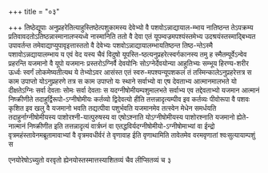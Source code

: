 +++
title = "०३"

+++
तिष्ठेद्यूपाः अनुप्रहरेतित्याहुस्तिष्ठेत्पशुकामस्य देवेभ्यो वै
पशवोऽन्नाद्यायाल-म्भाय नातिष्ठन्त तेऽपक्रम्य
प्रतिवावदतोऽतिष्ठन्नास्मानालप्स्यध्वे नास्मानिति ततो वै
देवा एतं यूपम्वज्रमपश्यंस्तमेभ्य उदश्रयंस्तस्माद्बिभ्यत उपावर्तन्त
तमेवाद्याप्युपावृइत्तास्ततो वै देवेभ्यः
पशवोऽन्नाद्यायालम्भायतिष्ठन्त
तिष्ठ-न्तेऽस्मै पशावोऽन्नद्यायालम्भाय य एवं वेद यस्य चैवं विदुषो
यूपस्ति-ष्ठत्यनुप्रहरेत्स्वर्गकानस्य तमु ह
स्मैतम्पूर्वेऽन्वेव प्रहरन्ति यजमानो वै
यूपो यजमानः प्रस्तरोऽग्निर्वै देवयोनिः सोऽग्नेर्देवयोन्या आहुतिभ्यः
सम्भूय हिरण्य-शरीर ऊर्ध्वः स्वर्गं लोकमेष्यतीत्यथ ये तेभ्योऽवर
आसंस्त एतं स्वरु-मपश्यन्यूपशकलं तं तस्मिन्कालेऽनुप्रहरेत्तत्र स
काम उपाप्तो योऽनुप्रहरणे तत्र स काम उपाप्तो यः स्थाने सर्वाभ्यो वा एष
देवताभ्य आत्मानमालभते यो दीक्षतेऽग्निः सर्वा देवताः सोमः सर्वा देवताः
स यदग्नीषोमीयम्पशुमालभते सर्वाभ्य एव तद्देवताभ्यो यजमान आत्मानं
निष्क्रीणीते तदाहुर्द्विरूपो-ऽग्नीषोमीयः कर्तव्यो
द्विदेवत्यो हीति तत्तन्नादृत्यम्पीव इव कर्तव्यः
पीवोरूपा वै पशवः कृशित इव खलु वै यजमानो भवति तद्यत्पीवा
पशुर्भवति यजमानमेव तत्स्वेन मेधेन समर्धयति तदाहुर्नाग्नीषोमीयस्य
पाशोरश्नी-यात्पुरुषस्य वा एषोऽश्नाति योऽग्नीषोमीयस्य पाशोरश्नाति
यजमानो ह्येते-नात्मानं निष्क्रीणीत इति तत्तन्नादृत्यं
वार्त्रघ्नं वा
एतद्धविर्यदग्नीषोमीयो-ऽग्नीषोमाभ्यां
वा ईन्द्रो वृत्रमहंस्तावेनमब्रूतामावाभ्यां वै वृत्रमवधीर्वरं ते वृणावाह
ईति वृणाथामिति तावेतमेव वरमवृणातां श्वःसुत्यायाम्पशुं स 

एनयोरेषोऽच्युतो वरवृतो ह्येनयोस्तस्मात्तस्याशितव्यं चैव लीप्सितव्यं च ३




 

